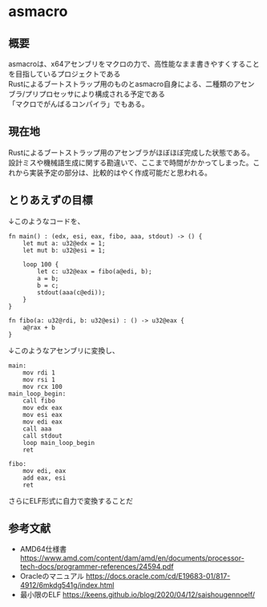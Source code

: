 # asmacro
## 概要
asmacroは、x64アセンブリをマクロの力で、高性能なまま書きやすくすることを目指しているプロジェクトである  
Rustによるブートストラップ用のものとasmacro自身による、二種類のアセンブラ/プリプロセッサにより構成される予定である  
「マクロでがんばるコンパイラ」でもある。

## 現在地
Rustによるブートストラップ用のアセンブラがほぼほぼ完成した状態である。  
設計ミスや機械語生成に関する勘違いで、ここまで時間がかかってしまった。これから実装予定の部分は、比較的はやく作成可能だと思われる。

## とりあえずの目標
↓このようなコードを、
```
fn main() : (edx, esi, eax, fibo, aaa, stdout) -> () {
    let mut a: u32@edx = 1;
    let mut b: u32@esi = 1;
  
    loop 100 {
        let c: u32@eax = fibo(a@edi, b);
        a = b;
        b = c;
        stdout(aaa(c@edi));
    }
}

fn fibo(a: u32@rdi, b: u32@esi) : () -> u32@eax {
    a@rax + b
}
```
↓このようなアセンブリに変換し、
```
main:
    mov rdi 1
    mov rsi 1
    mov rcx 100
main_loop_begin:
    call fibo
    mov edx eax
    mov esi eax
    mov edi eax
    call aaa
    call stdout
    loop main_loop_begin
    ret
    
fibo:
    mov edi, eax
    add eax, esi
    ret
```
さらにELF形式に自力で変換することだ

## 参考文献
- AMD64仕様書 https://www.amd.com/content/dam/amd/en/documents/processor-tech-docs/programmer-references/24594.pdf
- Oracleのマニュアル https://docs.oracle.com/cd/E19683-01/817-4912/6mkdg541g/index.html
- 最小限のELF https://keens.github.io/blog/2020/04/12/saishougennoelf/
